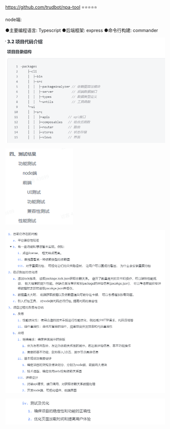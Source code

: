 https://github.com/trudbot/npa-tool   ⭐⭐⭐⭐⭐

node端:

●主要编程语言: Typescript
●后端框架: express
●命令行构建: commander

![image-20230903135914217](img/Untitled.assets/image-20230903135914217.png)

![image-20230903140142923](img/Untitled.assets/image-20230903140142923.png)

![image-20230903140029592](img/Untitled.assets/image-20230903140029592.png)

![image-20230903140039125](img/Untitled.assets/image-20230903140039125.png)